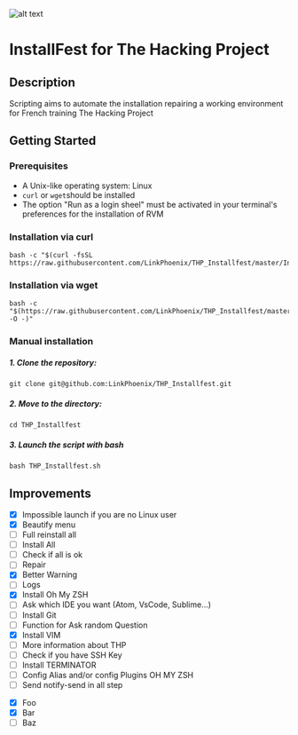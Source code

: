 ![alt text](https://user-images.githubusercontent.com/33618968/68167380-8e8e9700-ff65-11e9-842f-19831f1c1580.png "The Hacking Project Logo")

# InstallFest for The Hacking Project

## Description

Scripting aims to automate the installation repairing a working environment for French training The Hacking Project

## Getting Started

### Prerequisites

- A Unix-like operating system: Linux
- `curl` or `wget`should be installed
- The option "Run as a login sheel" must be activated in your terminal's preferences for the installation of RVM

### Installation via curl

    bash -c "$(curl -fsSL https://raw.githubusercontent.com/LinkPhoenix/THP_Installfest/master/Installfest_THP.sh)"

### Installation via wget

    bash -c "$(https://raw.githubusercontent.com/LinkPhoenix/THP_Installfest/master/Installfest_THP.sh -O -)"

### Manual installation

##### 1. Clone the repository:

    git clone git@github.com:LinkPhoenix/THP_Installfest.git

##### 2. Move to the directory:

    cd THP_Installfest

##### 3. Launch the script with bash

    bash THP_Installfest.sh

## Improvements

- [x] Impossible launch if you are no Linux user
- [x] Beautify menu
- [ ] Full reinstall all
- [ ] Install All
- [ ] Check if all is ok
- [ ] Repair
- [x] Better Warning
- [ ] Logs
- [x] Install Oh My ZSH
- [ ] Ask which IDE you want (Atom, VsCode, Sublime...)
- [ ] Install Git
- [ ] Function for Ask random Question
- [x] Install VIM
- [ ] More information about THP
- [ ] Check if you have SSH Key
- [ ] Install TERMINATOR
- [ ] Config Alias and/or config Plugins OH MY ZSH
- [ ] Send notify-send in all step 

* [x] Foo
* [x] Bar
* [ ] Baz
